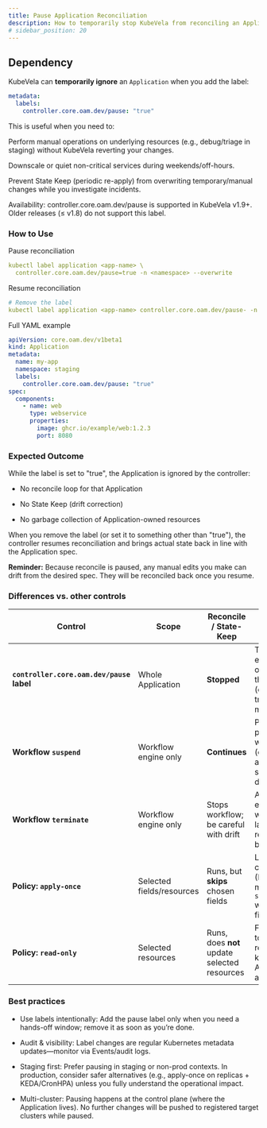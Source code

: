 ```yaml
---
title: Pause Application Reconciliation
description: How to temporarily stop KubeVela from reconciling an Application using the controller.core.oam.dev/pause label.
# sidebar_position: 20
---
```


## Dependency

KubeVela can **temporarily ignore** an `Application` when you add the label:

```yaml
metadata:
  labels:
    controller.core.oam.dev/pause: "true"
```

This is useful when you need to:

Perform manual operations on underlying resources (e.g., debug/triage in staging) without KubeVela reverting your changes.

Downscale or quiet non-critical services during weekends/off-hours.

Prevent State Keep (periodic re-apply) from overwriting temporary/manual changes while you investigate incidents.

Availability: controller.core.oam.dev/pause is supported in KubeVela v1.9+. Older releases (≤ v1.8) do not support this label.


### How to Use

Pause reconciliation

```yaml
kubectl label application <app-name> \
  controller.core.oam.dev/pause=true -n <namespace> --overwrite
```

Resume reconciliation

```yaml
# Remove the label
kubectl label application <app-name> controller.core.oam.dev/pause- -n <namespace>
```

Full YAML example

```yaml
apiVersion: core.oam.dev/v1beta1
kind: Application
metadata:
  name: my-app
  namespace: staging
  labels:
    controller.core.oam.dev/pause: "true"
spec:
  components:
    - name: web
      type: webservice
      properties:
        image: ghcr.io/example/web:1.2.3
        port: 8080
```

### Expected Outcome

While the label is set to "true", the Application is ignored by the controller:

- No reconcile loop for that Application

- No State Keep (drift correction)

- No garbage collection of Application-owned resources

When you remove the label (or set it to something other than "true"), the controller resumes reconciliation and brings actual state back in line with the Application spec.


**Reminder:** Because reconcile is paused, any manual edits you make can drift from the desired spec. They will be reconciled back once you resume.


### Differences vs. other controls

| Control                                   | Scope                     | Reconcile / State-Keep                       | Typical use case                                                                                     |
| ----------------------------------------- | ------------------------- | -------------------------------------------- | ---------------------------------------------------------------------------------------------------- |
| **`controller.core.oam.dev/pause` label** | Whole Application         | **Stopped**                                  | Temporary, explicit “hands-off” period for the entire app (e.g., staging triage, maintenance)        |
| **Workflow `suspend`**                    | Workflow engine only      | **Continues**                                | Pause an in-progress workflow step (e.g., manual approval) while still maintaining desired state     |
| **Workflow `terminate`**                  | Workflow engine only      | Stops workflow; be careful with drift        | Abort an executing workflow and later `restart` to re-run from the beginning                         |
| **Policy: `apply-once`**                  | Selected fields/resources | Runs, but **skips** chosen fields            | Let other controllers (HPA/KEDA/Istio) mutate fields like `spec.replicas` without Vela fighting back |
| **Policy: `read-only`**                   | Selected resources        | Runs, does **not** update selected resources | Freeze updates to specific resources while keeping the Application active                            |



### Best practices
- Use labels intentionally: Add the pause label only when you need a hands-off window; remove it as soon as you’re done.

- Audit & visibility: Label changes are regular Kubernetes metadata updates—monitor via Events/audit logs.

- Staging first: Prefer pausing in staging or non-prod contexts. In production, consider safer alternatives (e.g., apply-once on replicas + KEDA/CronHPA) unless you fully understand the operational impact.

- Multi-cluster: Pausing happens at the control plane (where the Application lives). No further changes will be pushed to registered target clusters while paused.